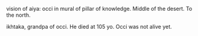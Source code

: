 vision of aiya: occi in mural of pillar of knowledge. Middle of the desert. To the north. 

ikhtaka, grandpa of occi. He died at 105 yo. Occi was not alive yet.
